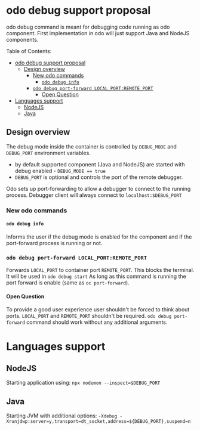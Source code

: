 # odo debug support proposal
odo debug command is meant for debugging code running as odo component.
First implementation in odo will just support Java and NodeJS components.


Table of Contents:
- [odo debug support proposal](#odo-debug-support-proposal)
  - [Design overview](#design-overview)
    - [New odo commands](#new-odo-commands)
      - [`odo debug info`](#odo-debug-info)
    - [`odo debug port-forward LOCAL_PORT:REMOTE_PORT`](#odo-debug-port-forward-localportremoteport)
      - [Open Question](#open-question)
- [Languages support](#languages-support)
  - [NodeJS](#nodejs)
  - [Java](#java)

## Design overview

The debug mode inside the container is controlled by `DEBUG_MODE` and `DEBUG_PORT` environment variables.
- by default supported component (Java and NodeJS) are started with debug enabled -  `DEBUG_MODE == true`
- `DEBUG_PORT` is optional and controls the port of the remote debugger.

Odo sets up port-forwarding to allow a debugger to connect to the running process. 
Debugger client will always connect to `localhost:$DEBUG_PORT`

### New odo commands

#### `odo debug info`
Informs the user if the debug mode is enabled for the component and if the port-forward process is running or not.


### `odo debug port-forward LOCAL_PORT:REMOTE_PORT`
Forwards `LOCAL_PORT` to container port `REMOTE_PORT`.
This blocks the terminal. It will be used in `odo debug start`
As long as this command is running the port forward is enable (same as `oc port-forward`).

#### Open Question
To provide a good user experience user shouldn't be forced to think about ports.
`LOCAL_PORT` and `REMOTE_PORT` shouldn't be required. 
`odo debug port-forward` command should work without any additional arguments. 


# Languages support

## NodeJS

Starting application using: `npx nodemon --inspect=$DEBUG_PORT`


## Java

Starting JVM with additional options: `-Xdebug -Xrunjdwp:server=y,transport=dt_socket,address=${DEBUG_PORT},suspend=n`

